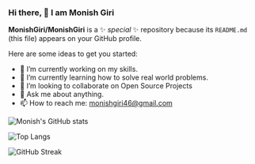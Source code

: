 ### Hi there, 👋 I am Monish Giri

**MonishGiri/MonishGiri** is a ✨ _special_ ✨ repository because its `README.md` (this file) appears on your GitHub profile.

Here are some ideas to get you started:

- 🔭 I’m currently working on my skills.
- 🌱 I’m currently learning how to solve real world problems.
- 👯 I’m looking to collaborate on Open Source Projects
- 💬 Ask me about anything.
- 📫 How to reach me: monishgiri46@gmail.com


![Monish's GitHub stats](https://github-readme-stats.vercel.app/api?username=MonishGiri&show_icons=true&theme=radical)

![Top Langs](https://github-readme-stats.vercel.app/api/top-langs/?username=MonishGiri&layout=compact&theme=radical)

![GitHub Streak](https://github-readme-streak-stats.herokuapp.com/?user=MonishGiri&theme=dark&hide_border=true)

